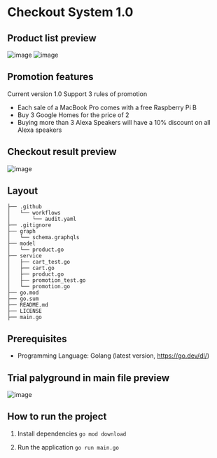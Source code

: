 # Checkout System 1.0

## Product list preview
![image](https://user-images.githubusercontent.com/32862937/166623305-2b5aa5ec-b84f-4ba9-8502-3b04f25df0c8.png)
![image](https://user-images.githubusercontent.com/32862937/166621498-11f52ec3-5125-4b2c-986e-ac9d67bc74e3.png)

## Promotion features
Current version 1.0
Support 3 rules of promotion
- Each sale of a MacBook Pro comes with a free Raspberry Pi B
- Buy 3 Google Homes for the price of 2
- Buying more than 3 Alexa Speakers will have a 10% discount on all Alexa speakers

## Checkout result preview
![image](https://user-images.githubusercontent.com/32862937/166621829-0b075d39-fb6d-427b-a486-d5095653d6b3.png)

## Layout
```tree
├── .github
│   └── workflows
│       └── audit.yaml
├── .gitignore
├── graph
│   └── schema.graphqls
├── model
│   └── product.go
├── service
│   ├── cart_test.go
│   ├── cart.go
│   ├── product.go
│   ├── promotion_test.go
│   └── promotion.go
├── go.mod
├── go.sum
├── README.md
├── LICENSE
├── main.go
```

## Prerequisites
- Programming Language: Golang (latest version, https://go.dev/dl/)

## Trial palyground in main file preview
![image](https://user-images.githubusercontent.com/32862937/166622537-5ede0736-e4b2-40b6-adb1-6b8304cd4f7e.png)

## How to run the project

1. Install dependencies 
```go mod download```

2. Run the application 
```go run main.go```
